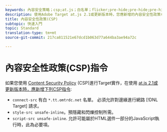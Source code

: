 ```yaml
---
keywords: 內容安全策略；csp;at.js；白名單；flicker;pre-hide;pre-hide;pre-hiding;pre-hiding
description: 使用Adobe Target at.js 2.1或更新版本時，您應新增的內容安全性政策(CSP)指令相關資訊。
title: 內容安全性政策(CSP)
subtopic: 快速入門
topic: Standard
translation-type: tm+mt
source-git-commit: 217ca811521e67dcd1b063d77a644ba3ae94a72c

---
```



# 內容安全性政策(CSP)指令

如果您使用 [Content Security Policy](https://en.wikipedia.org/wiki/Content_Security_Policy) (CSP)進行Target實作，在使用 [at.js 2.1或更新版本時，應新增下列CSP指令](/help/c-implementing-target/c-implementing-target-for-client-side-web/target-atjs-versions.md):

* `connect-src` 有白 `*.tt.omtrdc.net` 名單。 必須允許對邊緣進行網路 [!DNL Target] 請求。
* `style-src unsafe-inline`。預隱藏和閃爍控制所需。
* `script-src unsafe-inline`.  允許可能屬於HTML選件一部分的JavaScript執行時，此為必要項。
